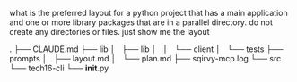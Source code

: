 what is the preferred layout for a python project that has a main application and one or more library packages that are in a parallel directory. do not create any directories or files. just show me the layout

.
├── CLAUDE.md
├── lib
│   ├── lib
│   │   └── client
│   └── tests
├── prompts
│   ├── layout.md
│   └── plan.md
├── sqirvy-mcp.log
└── src
└── tech16-cli
└── **init**.py
